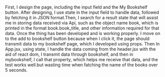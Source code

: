  
First, I design the page, including the input field and the My Bookshelf button.
After designing, I use state in the input field to handle data, followed by fetching it in JSON format.Then, I search for a result state that will assist me in storing data received via Api, such as the object name book, which is printed in the format book.book_title, and other information required for that data. Once the thing has been developed and is working properly. I move on to the add to bookshelf button because when I click it, the page should transmit data to my bookshelf page, which I developed using props. Then In App.jsx, using state, I handle the data coming from the header.jsx with the aid of react dom, I transmit data through bookshelf, and then in mybookshelf, I call that property, which helps me receive that data, and the test works well.but wasting time when fatching the name of the books over 5 seconds. 
